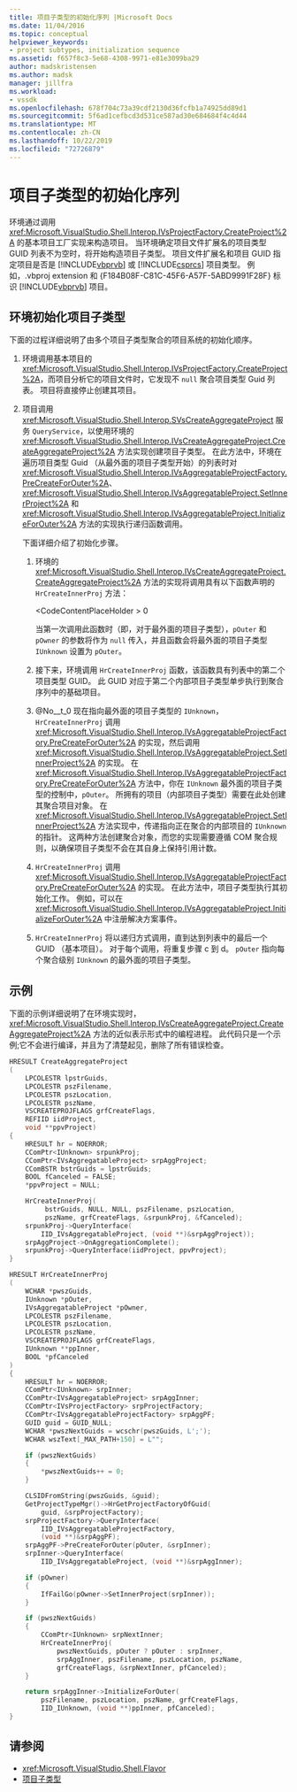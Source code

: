 ```yaml
---
title: 项目子类型的初始化序列 |Microsoft Docs
ms.date: 11/04/2016
ms.topic: conceptual
helpviewer_keywords:
- project subtypes, initialization sequence
ms.assetid: f657f8c3-5e68-4308-9971-e81e3099ba29
author: madskristensen
ms.author: madsk
manager: jillfra
ms.workload:
- vssdk
ms.openlocfilehash: 678f704c73a39cdf2130d36fcfb1a74925dd89d1
ms.sourcegitcommit: 5f6ad1cefbcd3d531ce587ad30e684684f4c4d44
ms.translationtype: MT
ms.contentlocale: zh-CN
ms.lasthandoff: 10/22/2019
ms.locfileid: "72726879"
---
```

# <a name="initialization-sequence-of-project-subtypes"></a>项目子类型的初始化序列
环境通过调用 <xref:Microsoft.VisualStudio.Shell.Interop.IVsProjectFactory.CreateProject%2A> 的基本项目工厂实现来构造项目。 当环境确定项目文件扩展名的项目类型 GUID 列表不为空时，将开始构造项目子类型。 项目文件扩展名和项目 GUID 指定项目是否是 [!INCLUDE[vbprvb](../../code-quality/includes/vbprvb_md.md)] 或 [!INCLUDE[csprcs](../../data-tools/includes/csprcs_md.md)] 项目类型。 例如，.vbproj extension 和 {F184B08F-C81C-45F6-A57F-5ABD9991F28F} 标识 [!INCLUDE[vbprvb](../../code-quality/includes/vbprvb_md.md)] 项目。

## <a name="environments-initialization-of-project-subtypes"></a>环境初始化项目子类型
 下面的过程详细说明了由多个项目子类型聚合的项目系统的初始化顺序。

1. 环境调用基本项目的 <xref:Microsoft.VisualStudio.Shell.Interop.IVsProjectFactory.CreateProject%2A>，而项目分析它的项目文件时，它发现不 `null` 聚合项目类型 Guid 列表。 项目将直接停止创建其项目。

2. 项目调用 <xref:Microsoft.VisualStudio.Shell.Interop.SVsCreateAggregateProject> 服务 `QueryService`，以使用环境的 <xref:Microsoft.VisualStudio.Shell.Interop.IVsCreateAggregateProject.CreateAggregateProject%2A> 方法实现创建项目子类型。 在此方法中，环境在遍历项目类型 Guid （从最外面的项目子类型开始）的列表时对 <xref:Microsoft.VisualStudio.Shell.Interop.IVsAggregatableProjectFactory.PreCreateForOuter%2A>、<xref:Microsoft.VisualStudio.Shell.Interop.IVsAggregatableProject.SetInnerProject%2A> 和 <xref:Microsoft.VisualStudio.Shell.Interop.IVsAggregatableProject.InitializeForOuter%2A> 方法的实现执行递归函数调用。

     下面详细介绍了初始化步骤。

    1. 环境的 <xref:Microsoft.VisualStudio.Shell.Interop.IVsCreateAggregateProject.CreateAggregateProject%2A> 方法的实现将调用具有以下函数声明的 `HrCreateInnerProj` 方法：

         \<CodeContentPlaceHolder > 0 </CodeContentPlaceHolder>

         当第一次调用此函数时（即，对于最外面的项目子类型），`pOuter` 和 `pOwner` 的参数将作为 `null` 传入，并且函数会将最外面的项目子类型 `IUnknown` 设置为 `pOuter`。

    2. 接下来，环境调用 `HrCreateInnerProj` 函数，该函数具有列表中的第二个项目类型 GUID。 此 GUID 对应于第二个内部项目子类型单步执行到聚合序列中的基础项目。

    3. @No__t_0 现在指向最外面的项目子类型的 `IUnknown`，`HrCreateInnerProj` 调用 <xref:Microsoft.VisualStudio.Shell.Interop.IVsAggregatableProjectFactory.PreCreateForOuter%2A> 的实现，然后调用 <xref:Microsoft.VisualStudio.Shell.Interop.IVsAggregatableProject.SetInnerProject%2A> 的实现。 在 <xref:Microsoft.VisualStudio.Shell.Interop.IVsAggregatableProjectFactory.PreCreateForOuter%2A> 方法中，你在 `IUnknown` 最外面的项目子类型的控制中，`pOuter`。 所拥有的项目（内部项目子类型）需要在此处创建其聚合项目对象。 在 <xref:Microsoft.VisualStudio.Shell.Interop.IVsAggregatableProject.SetInnerProject%2A> 方法实现中，传递指向正在聚合的内部项目的 `IUnknown` 的指针。 这两种方法创建聚合对象，而您的实现需要遵循 COM 聚合规则，以确保项目子类型不会在其自身上保持引用计数。

    4. `HrCreateInnerProj` 调用 <xref:Microsoft.VisualStudio.Shell.Interop.IVsAggregatableProjectFactory.PreCreateForOuter%2A> 的实现。 在此方法中，项目子类型执行其初始化工作。 例如，可以在 <xref:Microsoft.VisualStudio.Shell.Interop.IVsAggregatableProject.InitializeForOuter%2A> 中注册解决方案事件。

    5. `HrCreateInnerProj` 将以递归方式调用，直到达到列表中的最后一个 GUID （基本项目）。 对于每个调用，将重复步骤 c 到 d。 `pOuter` 指向每个聚合级别 `IUnknown` 的最外面的项目子类型。

## <a name="example"></a>示例

下面的示例详细说明了在环境实现时，<xref:Microsoft.VisualStudio.Shell.Interop.IVsCreateAggregateProject.CreateAggregateProject%2A> 方法的近似表示形式中的编程进程。 此代码只是一个示例;它不会进行编译，并且为了清楚起见，删除了所有错误检查。

```cpp
HRESULT CreateAggregateProject
(
    LPCOLESTR lpstrGuids,
    LPCOLESTR pszFilename,
    LPCOLESTR pszLocation,
    LPCOLESTR pszName,
    VSCREATEPROJFLAGS grfCreateFlags,
    REFIID iidProject,
    void **ppvProject)
{
    HRESULT hr = NOERROR;
    CComPtr<IUnknown> srpunkProj;
    CComPtr<IVsAggregatableProject> srpAggProject;
    CComBSTR bstrGuids = lpstrGuids;
    BOOL fCanceled = FALSE;
    *ppvProject = NULL;

    HrCreateInnerProj(
         bstrGuids, NULL, NULL, pszFilename, pszLocation,
         pszName, grfCreateFlags, &srpunkProj, &fCanceled);
    srpunkProj->QueryInterface(
        IID_IVsAggregatableProject, (void **)&srpAggProject));
    srpAggProject->OnAggregationComplete();
    srpunkProj->QueryInterface(iidProject, ppvProject);
}

HRESULT HrCreateInnerProj
(
    WCHAR *pwszGuids,
    IUnknown *pOuter,
    IVsAggregatableProject *pOwner,
    LPCOLESTR pszFilename,
    LPCOLESTR pszLocation,
    LPCOLESTR pszName,
    VSCREATEPROJFLAGS grfCreateFlags,
    IUnknown **ppInner,
    BOOL *pfCanceled
)
{
    HRESULT hr = NOERROR;
    CComPtr<IUnknown> srpInner;
    CComPtr<IVsAggregatableProject> srpAggInner;
    CComPtr<IVsProjectFactory> srpProjectFactory;
    CComPtr<IVsAggregatableProjectFactory> srpAggPF;
    GUID guid = GUID_NULL;
    WCHAR *pwszNextGuids = wcschr(pwszGuids, L';');
    WCHAR wszText[_MAX_PATH+150] = L"";

    if (pwszNextGuids)
    {
        *pwszNextGuids++ = 0;
    }

    CLSIDFromString(pwszGuids, &guid);
    GetProjectTypeMgr()->HrGetProjectFactoryOfGuid(
        guid, &srpProjectFactory);
    srpProjectFactory->QueryInterface(
        IID_IVsAggregatableProjectFactory,
        (void **)&srpAggPF);
    srpAggPF->PreCreateForOuter(pOuter, &srpInner);
    srpInner->QueryInterface(
        IID_IVsAggregatableProject, (void **)&srpAggInner);

    if (pOwner)
    {
        IfFailGo(pOwner->SetInnerProject(srpInner));
    }

    if (pwszNextGuids)
    {
        CComPtr<IUnknown> srpNextInner;
        HrCreateInnerProj(
            pwszNextGuids, pOuter ? pOuter : srpInner,
            srpAggInner, pszFilename, pszLocation, pszName,
            grfCreateFlags, &srpNextInner, pfCanceled);
    }

    return srpAggInner->InitializeForOuter(
        pszFilename, pszLocation, pszName, grfCreateFlags,
        IID_IUnknown, (void **)ppInner, pfCanceled);
}
```

## <a name="see-also"></a>请参阅

- <xref:Microsoft.VisualStudio.Shell.Flavor>
- [项目子类型](../../extensibility/internals/project-subtypes.md)